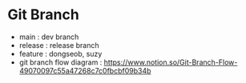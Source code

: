# Git Branch
- main : dev branch
- release : release branch
- feature : dongseob, suzy
- git branch flow diagram : https://www.notion.so/Git-Branch-Flow-49070097c55a47268c7c0fbcbf09b34b